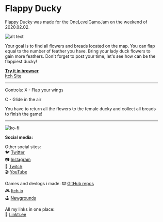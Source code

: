 # Flappy Ducky
Flappy Ducky was made for the OneLevelGameJam on the weekend of 2020.02.02.

![alt text](https://img.itch.zone/aW1hZ2UvNTYxMTM0LzI5NDUwNTIuZ2lm/original/qC8Q5k.gif)

Your goal is to find all flowers and breads located on the map.
You can flap equal to the number of feather you have. Bring your lady duck flowers to gain more feathers.
Don't forget to post your time, let's see how can be the flappiest ducky!  

[**Try it in browser**](https://achie72.github.io/flappy_ducky/)  
[Itch Site](https://achie.itch.io/flappy-ducky)  

---  

Controls:
X - Flap your wings

C - Glide in the air

You have to return all the flowers to the female ducky and collect all breads to finish the game!  

---  

[![ko-fi](https://www.ko-fi.com/img/githubbutton_sm.svg)](https://ko-fi.com/L4L81GBPX)

**Social media:**  

Other social sites:  
🐦 [Twitter](https://twitter.com/Achie7240)  
📷 [Instagram](https://www.instagram.com/justanerdlife/)  
🎥 [Twitch](https://www.twitch.tv/achie7240)  
🎬 [YouTube](https://www.youtube.com/channel/UCzWXrvo-Pj7_KDv4w4q-4Kg)  


Games and devlogs i made:
⌨️ [GitHub repos](https://github.com/Achie72)  
🎮 [Itch.io](https://achie.itch.io/)  
🕹️ [Newgrounds](https://achie72.newgrounds.com/)  

All my links in one place:  
🌳 [Linktr.ee](https://linktr.ee/AchieGameDev)  
